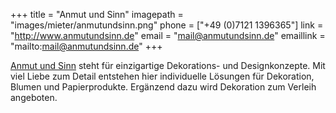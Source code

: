 +++
title = "Anmut und Sinn"
imagepath = "images/mieter/anmutundsinn.png"
phone = ["+49 (0)7121 1396365"]
link = "http://www.anmutundsinn.de"
email = "mail@anmutundsinn.de"
emaillink = "mailto:mail@anmutundsinn.de"
+++

[Anmut und Sinn](http://www.anmutundsinn.de) steht für einzigartige Dekorations- und Designkonzepte. Mit viel Liebe zum Detail entstehen hier individuelle Lösungen für Dekoration, Blumen und Papierprodukte. Ergänzend dazu wird Dekoration zum Verleih angeboten.
